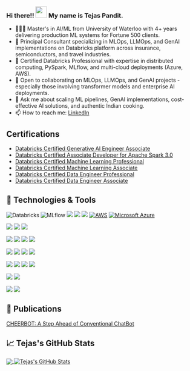 ### Hi there!! <img src="https://raw.githubusercontent.com/MartinHeinz/MartinHeinz/master/wave.gif" width="30px"> My name is Tejas Pandit.
- 👨🏻‍🎓 Master's in AI/ML from University of Waterloo with 4+ years delivering production ML systems for Fortune 500 clients.
- 🔭 Principal Consultant specializing in MLOps, LLMOps, and GenAI implementations on Databricks platform across insurance, semiconductors, and travel industries.
- 🌱 Certified Databricks Professional with expertise in distributed computing, PySpark, MLflow, and multi-cloud deployments (Azure, AWS).
- 👯 Open to collaborating on MLOps, LLMOps, and GenAI projects - especially those involving transformer models and enterprise AI deployments.
- 💬 Ask me about scaling ML pipelines, GenAI implementations, cost-effective AI solutions, and authentic Indian cooking.
- 📫 How to reach me: <a href = "https://www.linkedin.com/in/tejas-pandit/"> LinkedIn </a>


## Certifications
- <a href="https://credentials.databricks.com/5e797af4-4449-4485-8c74-ce964b2eac9d#acc.Y5bKaZIL">Databricks Certified Generative AI Engineer Associate</a>
- <a href="https://credentials.databricks.com/cd03f649-0e87-476a-9f22-01cefe56b798#acc.TyIbmG8N">Databricks Certified Associate Developer for Apache Spark 3.0</a>
- <a href="https://credentials.databricks.com/817c3c64-2034-4219-b25c-ed892ebb8042#acc.1FWxUDo3">Databricks Certified Machine Learning Professional</a>
- <a href="https://credentials.databricks.com/5497d8f6-0c61-4ee2-8491-200de5af7adb#acc.BVodzmDu">Databricks Certified Machine Learning Associate</a>
- <a href="https://credentials.databricks.com/d6a0d212-d28e-48d8-9759-dbab7ff76619#acc.uT1prZcz">Databricks Certified Data Engineer Professional</a>
- <a href="https://credentials.databricks.com/111482b3-399d-424d-94eb-661ce6ac4eba#acc.q4K3tSf0">Databricks Certified Data Engineer Associate</a>

## 🔧 Technologies & Tools
![Databricks](https://img.shields.io/badge/Databricks-181825?style=for-the-badge&logo=databricks)
![MLflow](https://img.shields.io/badge/MLflow-0194E2?style=for-the-badge&logo=mlflow&logoColor=white)
![](https://img.shields.io/badge/Tools-Tensorflow-informational?style=flat&logo=tensorflow&logoColor=white&color=2E86C1)
![](https://img.shields.io/badge/Tools-Keras-informational?style=flat&logo=keras&logoColor=white&color=2E86C1)
![](https://img.shields.io/badge/Tools-PyTorch-informational?style=flat&logo=pytorch&logoColor=white&color=2E86C1)
[![AWS](https://custom-icon-badges.demolab.com/badge/AWS-%23FF9900.svg?logo=aws&logoColor=white)](#)
[![Microsoft Azure](https://custom-icon-badges.demolab.com/badge/Microsoft%20Azure-0089D6?logo=msazure&logoColor=white)](#)

![](https://img.shields.io/badge/OS-Linux-informational?style=flat&logo=linux&logoColor=white&color=2E86C1)
![](https://img.shields.io/badge/OS-Ubuntu-informational?style=flat&logo=ubuntu&logoColor=white&color=2E86C1)
![](https://img.shields.io/badge/Shell-Bash-informational?style=flat&logo=gnu-bash&logoColor=white&color=2E86C1)

![](https://img.shields.io/badge/Editor-IntelliJ_IDEA-informational?style=flat&logo=intellij-idea&logoColor=white&color=2E86C1)
![](https://img.shields.io/badge/Editor-Jupyter_Notebook-informational?style=flat&logo=jupyter&logoColor=white&color=2E86C1)
![](https://img.shields.io/badge/Editor-Visual_Studio-informational?style=flat&logo=visual-studio&logoColor=white&color=2E86C1)
![](https://img.shields.io/badge/Tools-Dot_Net-informational?style=flat&logo=.Net&logoColor=white&color=2E86C1)

![](https://img.shields.io/badge/Code-Python-informational?style=flat&logo=python&logoColor=white&color=2E86C1)
![](https://img.shields.io/badge/Code-R-informational?style=flat&logo=R&logoColor=white&color=2E86C1)
![](https://img.shields.io/badge/Code-C++-informational?style=flat&logo=C++&logoColor=white&color=2E86C1)
![](https://img.shields.io/badge/Code-JavaScript-informational?style=flat&logo=javascript&logoColor=white&color=2E86C1)

![](https://img.shields.io/badge/Tools-PostgreSQL-informational?style=flat&logo=postgresql&logoColor=white&color=2E86C1)
![](https://img.shields.io/badge/Tools-MondoDB-informational?style=flat&logo=mongodb&logoColor=white&color=2E86C1)
![](https://img.shields.io/badge/Tools-Hadoop-informational?style=flat&logo=hadoop&logoColor=white&color=2E86C1)
![](https://img.shields.io/badge/Tools-Spark-informational?style=flat&logo=spark&logoColor=white&color=2E86C1)

![](https://img.shields.io/badge/Tools-Docker-informational?style=flat&logo=docker&logoColor=white&color=2E86C1)
![](https://img.shields.io/badge/Tools-Kubernetes-informational?style=flat&logo=kubernetes&logoColor=white&color=2E86C1)

![](https://img.shields.io/badge/Cloud_Platform-Google_Cloud_Platform-informational?style=flat&logo=google-cloud&logoColor=white&color=2E86C1)
![](https://img.shields.io/badge/Cloud_Platform-Amazon_Web_Services-informational?style=flat&logo=amazon-aws&logoColor=white&color=2E86C1)

## 📔 Publications
<a href= "https://www.igi-global.com/chapter/cheerbot/221437">CHEERBOT: A Step Ahead of Conventional ChatBot</a>

## &#x1f4c8; Tejas's GitHub Stats
<a href="https://github.com/MartinHeinz/MartinHeinz">
  <img align="center" src="https://github-readme-stats.vercel.app/api/top-langs/?username=tejasnp163&show_icons=true&hide=PHP,tex&theme=radical&line_height=27" />
</a>
<a href="https://github.com/MartinHeinz/MartinHeinz">
  <img align="center" src="https://github-readme-stats.vercel.app/api/?username=tejasnp163&show_icons=true&theme=radical&layout=compact&line_height=27&count_private=true" alt="Tejas's GitHub Stats" />
</a>
